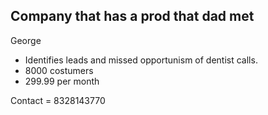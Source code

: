 ## Company that has a prod that dad met

George

- Identifies leads and missed opportunism of dentist calls.
- 8000 costumers
- 299.99 per month


Contact = 8328143770
